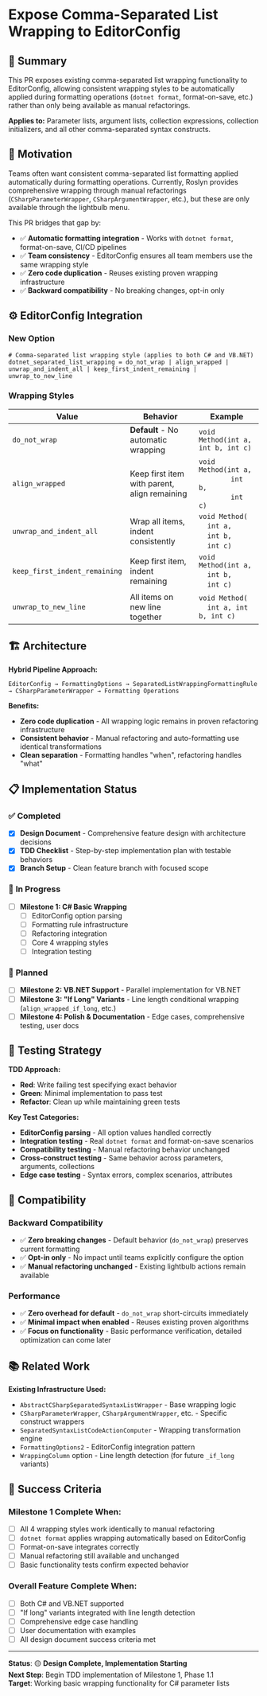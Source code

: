 # Expose Comma-Separated List Wrapping to EditorConfig

## 🎯 **Summary**

This PR exposes existing comma-separated list wrapping functionality to EditorConfig, allowing consistent wrapping styles to be automatically applied during formatting operations (`dotnet format`, format-on-save, etc.) rather than only being available as manual refactorings.

**Applies to:** Parameter lists, argument lists, collection expressions, collection initializers, and all other comma-separated syntax constructs.

## 📝 **Motivation**

Teams often want consistent comma-separated list formatting applied automatically during formatting operations. Currently, Roslyn provides comprehensive wrapping through manual refactorings (`CSharpParameterWrapper`, `CSharpArgumentWrapper`, etc.), but these are only available through the lightbulb menu.

This PR bridges that gap by:
- ✅ **Automatic formatting integration** - Works with `dotnet format`, format-on-save, CI/CD pipelines
- ✅ **Team consistency** - EditorConfig ensures all team members use the same wrapping style  
- ✅ **Zero code duplication** - Reuses existing proven wrapping infrastructure
- ✅ **Backward compatibility** - No breaking changes, opt-in only

## ⚙️ **EditorConfig Integration**

### **New Option**
```editorconfig
# Comma-separated list wrapping style (applies to both C# and VB.NET)
dotnet_separated_list_wrapping = do_not_wrap | align_wrapped | unwrap_and_indent_all | keep_first_indent_remaining | unwrap_to_new_line
```

### **Wrapping Styles**
| Value | Behavior | Example |
|-------|----------|---------|
| `do_not_wrap` | **Default** - No automatic wrapping | `void Method(int a, int b, int c)` |
| `align_wrapped` | Keep first item with parent, align remaining | `void Method(int a,`<br>&nbsp;&nbsp;&nbsp;&nbsp;&nbsp;&nbsp;&nbsp;&nbsp;&nbsp;&nbsp;&nbsp;&nbsp;&nbsp;&nbsp;&nbsp;`int b,`<br>&nbsp;&nbsp;&nbsp;&nbsp;&nbsp;&nbsp;&nbsp;&nbsp;&nbsp;&nbsp;&nbsp;&nbsp;&nbsp;&nbsp;&nbsp;`int c)` |
| `unwrap_and_indent_all` | Wrap all items, indent consistently | `void Method(`<br>&nbsp;&nbsp;&nbsp;&nbsp;`int a,`<br>&nbsp;&nbsp;&nbsp;&nbsp;`int b,`<br>&nbsp;&nbsp;&nbsp;&nbsp;`int c)` |
| `keep_first_indent_remaining` | Keep first item, indent remaining | `void Method(int a,`<br>&nbsp;&nbsp;&nbsp;&nbsp;`int b,`<br>&nbsp;&nbsp;&nbsp;&nbsp;`int c)` |
| `unwrap_to_new_line` | All items on new line together | `void Method(`<br>&nbsp;&nbsp;&nbsp;&nbsp;`int a, int b, int c)` |

## 🏗️ **Architecture**

**Hybrid Pipeline Approach:**
```
EditorConfig → FormattingOptions → SeparatedListWrappingFormattingRule → CSharpParameterWrapper → Formatting Operations
```

**Benefits:**
- **Zero code duplication** - All wrapping logic remains in proven refactoring infrastructure
- **Consistent behavior** - Manual refactoring and auto-formatting use identical transformations  
- **Clean separation** - Formatting handles "when", refactoring handles "what"

## 📋 **Implementation Status**

### ✅ **Completed**
- [x] **Design Document** - Comprehensive feature design with architecture decisions
- [x] **TDD Checklist** - Step-by-step implementation plan with testable behaviors
- [x] **Branch Setup** - Clean feature branch with focused scope

### 🚧 **In Progress**
- [ ] **Milestone 1: C# Basic Wrapping**
  - [ ] EditorConfig option parsing
  - [ ] Formatting rule infrastructure  
  - [ ] Refactoring integration
  - [ ] Core 4 wrapping styles
  - [ ] Integration testing

### 📅 **Planned**
- [ ] **Milestone 2: VB.NET Support** - Parallel implementation for VB.NET
- [ ] **Milestone 3: "If Long" Variants** - Line length conditional wrapping (`align_wrapped_if_long`, etc.)
- [ ] **Milestone 4: Polish & Documentation** - Edge cases, comprehensive testing, user docs

## 🧪 **Testing Strategy**

**TDD Approach:**
- **Red**: Write failing test specifying exact behavior
- **Green**: Minimal implementation to pass test
- **Refactor**: Clean up while maintaining green tests

**Key Test Categories:**
- **EditorConfig parsing** - All option values handled correctly
- **Integration testing** - Real `dotnet format` and format-on-save scenarios
- **Compatibility testing** - Manual refactoring behavior unchanged
- **Cross-construct testing** - Same behavior across parameters, arguments, collections
- **Edge case testing** - Syntax errors, complex scenarios, attributes

## 🔄 **Compatibility**

### **Backward Compatibility**
- ✅ **Zero breaking changes** - Default behavior (`do_not_wrap`) preserves current formatting
- ✅ **Opt-in only** - No impact until teams explicitly configure the option
- ✅ **Manual refactoring unchanged** - Existing lightbulb actions remain available

### **Performance**
- ✅ **Zero overhead for default** - `do_not_wrap` short-circuits immediately
- ✅ **Minimal impact when enabled** - Reuses existing proven algorithms
- ✅ **Focus on functionality** - Basic performance verification, detailed optimization can come later

## 📚 **Related Work**

**Existing Infrastructure Used:**
- `AbstractCSharpSeparatedSyntaxListWrapper` - Base wrapping logic
- `CSharpParameterWrapper`, `CSharpArgumentWrapper`, etc. - Specific construct wrappers
- `SeparatedSyntaxListCodeActionComputer` - Wrapping transformation engine
- `FormattingOptions2` - EditorConfig integration pattern
- `WrappingColumn` option - Line length detection (for future `_if_long` variants)

## 🎯 **Success Criteria**

### **Milestone 1 Complete When:**
- [ ] All 4 wrapping styles work identically to manual refactoring
- [ ] `dotnet format` applies wrapping automatically based on EditorConfig
- [ ] Format-on-save integrates correctly
- [ ] Manual refactoring still available and unchanged
- [ ] Basic functionality tests confirm expected behavior

### **Overall Feature Complete When:**
- [ ] Both C# and VB.NET supported
- [ ] "If long" variants integrated with line length detection
- [ ] Comprehensive edge case handling
- [ ] User documentation with examples
- [ ] All design document success criteria met

---

**Status**: 🟡 **Design Complete, Implementation Starting**  
**Next Step**: Begin TDD implementation of Milestone 1, Phase 1.1  
**Target**: Working basic wrapping functionality for C# parameter lists 